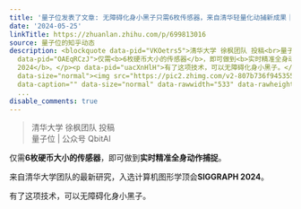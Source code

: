 ```yaml
---
title: '量子位发表了文章: 无障碍化身小黑子只需6枚传感器，来自清华轻量化动捕新成果｜SIGGRAPH 2024'
date: '2024-05-25'
linkTitle: https://zhuanlan.zhihu.com/p/699813016
source: 量子位的知乎动态
description: <blockquote data-pid="VKOetrs5">清华大学 徐枫团队 投稿<br>量子位 | 公众号 QbitAI</blockquote><p
  data-pid="OAEqRCzJ">仅需<b>6枚硬币大小的传感器</b>，即可做到<b>实时精准全身动作捕捉</b>。</p><p data-pid="KY4T3Ao5">来自清华大学团队的最新研究，入选计算机图形学顶会<b>SIGGRAPH
  2024</b>。</p><p data-pid="uacXnHlH">有了这项技术，可以无障碍化身小黑子。</p><p class="ztext-empty-paragraph"><br></p><figure
  data-size="normal"><img src="https://pic2.zhimg.com/v2-807b736f945355688c40cb89137e5d49.jpg"
  data-caption="" data-size="normal" data-rawwidth="533" data-rawheight="300" data-thumbnail="https://pic2.zhimg.com/v2-80
  ...
disable_comments: true
---
```

<blockquote data-pid="VKOetrs5">清华大学 徐枫团队 投稿<br>量子位 | 公众号 QbitAI</blockquote><p data-pid="OAEqRCzJ">仅需<b>6枚硬币大小的传感器</b>，即可做到<b>实时精准全身动作捕捉</b>。</p><p data-pid="KY4T3Ao5">来自清华大学团队的最新研究，入选计算机图形学顶会<b>SIGGRAPH 2024</b>。</p><p data-pid="uacXnHlH">有了这项技术，可以无障碍化身小黑子。</p><p class="ztext-empty-paragraph"><br></p><figure data-size="normal"><img src="https://pic2.zhimg.com/v2-807b736f945355688c40cb89137e5d49.jpg" data-caption="" data-size="normal" data-rawwidth="533" data-rawheight="300" data-thumbnail="https://pic2.zhimg.com/v2-80 ...